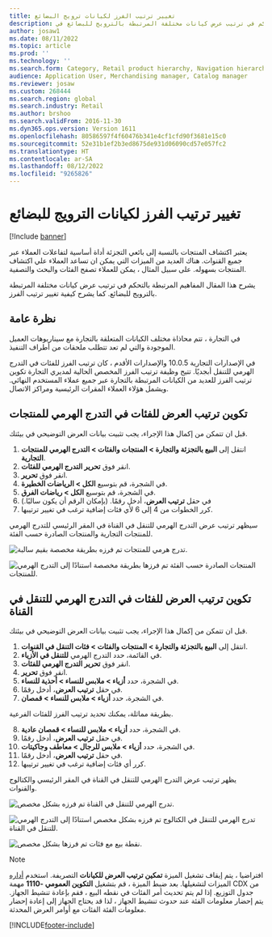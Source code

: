 ```yaml
---
title: تغيير ترتيب الفرز لكيانات ترويج البضائع
description: يشرح هذا المقال المفاهيم المرتبطة بالتحكم في ترتيب عرض كيانات مختلفة المرتبطة بالترويج للبضائع في Dynamics 365 Commerce.
author: josaw1
ms.date: 08/11/2022
ms.topic: article
ms.prod: ''
ms.technology: ''
ms.search.form: Category, Retail product hierarchy, Navigation hierarchy
audience: Application User, Merchandising manager, Catalog manager
ms.reviewer: josaw
ms.custom: 268444
ms.search.region: global
ms.search.industry: Retail
ms.author: brshoo
ms.search.validFrom: 2016-11-30
ms.dyn365.ops.version: Version 1611
ms.openlocfilehash: 80586597f4f60476b341e4cf1cfd90f3681e15c0
ms.sourcegitcommit: 52e31b1ef2b3ed8675de931d06090cd57e057fc2
ms.translationtype: HT
ms.contentlocale: ar-SA
ms.lasthandoff: 08/12/2022
ms.locfileid: "9265826"
---
```

# <a name="change-the-sort-order-for-merchandising-entities"></a>تغيير ترتيب الفرز لكيانات الترويج للبضائع


[!Include [banner](includes/banner.md)]

يعتبر اكتشاف المنتجات بالنسبة إلى بائعي التجزئة أداة أساسية لتفاعلات العملاء عبر جميع القنوات. هناك العديد من الميزات التي يمكن ان تساعد العملاء علي اكتشاف المنتجات بسهوله. على سبيل المثال ، يمكن للعملاء تصفح الفئات والبحث والتصفية.

يشرح هذا المقال المفاهيم المرتبطة بالتحكم في ترتيب عرض كيانات مختلفة المرتبطة بالترويج للبضائع. كما يشرح كيفية تغيير ترتيب الفرز.

## <a name="overview"></a>نظرة عامة

في التجارة ، تتم محاذاة مختلف الكيانات المتعلقة بالتجارة مع سيناريوهات العميل الموجودة والتي لم تعد تتطلب ملحقات من أطراف التنفيذ.

في الإصدارات التجارية 10.0.5 والإصدارات الأقدم ، كان ترتيب الفرز للفئات في التدرج الهرمي للتنقل أبجديًا. تتيح وظيفة ترتيب الفرز المخصص الحالية لمديري التجارة تكوين ترتيب الفرز للعديد من الكيانات المرتبطة بالتجارة عبر جميع عملاء المستخدم النهائي. ويشمل هؤلاء العملاء المقرات الرئيسية ومراكز الاتصال.

## <a name="configure-the-display-order-for-categories-in-the-product-hierarchy"></a>تكوين ترتيب العرض للفئات في التدرج الهرمي للمنتجات

قبل ان تتمكن من إكمال هذا الإجراء، يجب تثبيت بيانات العرض التوضيحي في بيئتك.

1. انتقل إلى **البيع بالتجزئة والتجارة \> المنتجات والفئات \> التدرج الهرمي للمنتجات التجارية**.
2. انقر فوق **تحرير التدرج الهرمي للفئات**.
3. انقر فوق **تحرير**.
4. في الشجرة، قم بتوسيع **الكل \> الرياضات الخطيرة**.
5. في الشجرة، قم بتوسيع **الكل \> رياضات الفرق**.
6. في حقل **ترتيب العرض**، أدخل رقمًا. (بإمكان الرقم أن يكون سالبًا.)
7. كرر الخطوات من 4 إلى 6 لأي فئات إضافية ترغب في تغيير ترتيبها.

سيظهر ترتيب عرض التدرج الهرمي للتنقل في القناة في المقر الرئيسي للتدرج الهرمي للمنتجات التجارية والمنتجات الصادرة حسب الفئة.

![تدرج هرمي للمنتجات تم فرزه بطريقة مخصصة بقيم سالبة.](./media/RetailProductHierarchyCustomSortedWithNegativeValues.png)

![المنتجات الصادرة حسب الفئة تم فرزها بطريقة مخصصة استنادًا إلى التدرج الهرمي للمنتجات.](./media/ReleasedProductsByCategoryCustomSortedBasedOnRetailProductHierarchy.png)

## <a name="configure-the-display-order-for-categories-in-the-channel-navigation-hierarchy"></a>تكوين ترتيب العرض للفئات في التدرج الهرمي للتنقل في القناة

قبل ان تتمكن من إكمال هذا الإجراء، يجب تثبيت بيانات العرض التوضيحي في بيئتك.

1. انتقل إلى **البيع بالتجزئة والتجارة \> المنتجات والفئات \> فئات التنقل في القنوات**.
2. في القائمة، حدد التدرج الهرمي **للتنقل في الأزياء**.
3. انقر فوق **تحرير التدرج الهرمي للفئات**.
4. انقر فوق **تحرير**.
5. في الشجرة، حدد **أزياء \> ملابس للنساء \> أحذية للنساء**.
6. في حقل **ترتيب العرض**، أدخل رقمًا.
7. في الشجرة، حدد **أزياء \> ملابس للنساء \> قمصان**.

بطريقة مماثلة، يمكنك تحديد ترتيب الفرز للفئات الفرعية.

8. في الشجرة، حدد **أزياء \> ملابس للنساء \> قمصان عادية**.
9. في حقل **ترتيب العرض**، أدخل رقمًا.
10. في الشجرة، حدد **أزياء \> ملابس للرجال \> معاطف وجاكيتات**.
11. في حقل **ترتيب العرض**، أدخل رقمًا.
12. كرر أي فئات إضافية ترغب في تغيير ترتيبها.

يظهر ترتيب عرض التدرج الهرمي للتنقل في القناة في المقر الرئيسي والكتالوج والقنوات.

![تدرج الهرمي للتنقل في القناة تم فرزه بشكل مخصص.](./media/ChannelNavCustomSorted.png)

![تدرج الهرمي للتنقل في الكتالوج تم فرزه بشكل مخصص استنادًا إلى التدرج الهرمي للتنقل في القناة.](./media/CatalogNavHierarchyCustomSortedBasedOnChannelNav.png)

![نقطة بيع مع فئات تم فرزها بشكل مخصص.](./media/POSChannelCategoriesCustomSorted.png)

> [!NOTE]
> افتراضيا ، يتم إيقاف تشغيل الميزة **تمكين ترتيب العرض للكيانات** التصريفة. استخدم [أداره](../fin-ops-core/fin-ops/get-started/feature-management/feature-management-overview.md) الميزات لتشغيلها. بعد ضبط الميزة ، قم بتشغيل **التكوين العمومي -1110** مهمة CDX من جدول التوزيع.
> إذا لم يتم تحديث أمر الفئات في نقطه البيع ، فقم بإعادة تنشيط الجهاز. يتم إحضار معلومات الفئة عند حدوث تنشيط الجهاز ، لذا قد يحتاج الجهاز إلى إعادة إحضار معلومات الفئة الفئات مع أوامر العرض المحدثة. 

[!INCLUDE[footer-include](../includes/footer-banner.md)]
